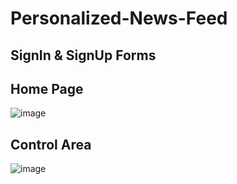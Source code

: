 # Personalized-News-Feed

## SignIn & SignUp Forms

## Home Page
![image](https://github.com/mehmetali10/Personalized-News-Feed/assets/77547122/4664764b-c94d-4676-9f5d-75a8f9a84d64)

## Control Area
![image](https://github.com/mehmetali10/Personalized-News-Feed/assets/77547122/745667c9-e031-42ac-adcb-937e95946536)
